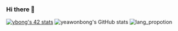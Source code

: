 ### Hi there 👋
[![ybong's 42 stats](https://badge42.herokuapp.com/api/stats/ybong?privacyName=true)](https://github.com/JaeSeoKim/badge42)
![yeawonbong's GitHub stats](https://github-readme-stats.vercel.app/api?username=yeawonbong&show_icons=true&theme=tokyonight)
![lang_propotion](https://github-readme-stats.vercel.app/api/top-langs/?username=yeawonbong&langs_count=8)

<!--
**yeawonbong/yeawonbong** is a ✨ _special_ ✨ repository because its `README.md` (this file) appears on your GitHub profile.

Here are some ideas to get you started:

- 🔭 I’m currently working on ...
- 🌱 I’m currently learning ...
- 👯 I’m looking to collaborate on ...
- 🤔 I’m looking for help with ...
- 💬 Ask me about ...
- 📫 How to reach me: ...
- 😄 Pronouns: ...
- ⚡ Fun fact: ...
-->
